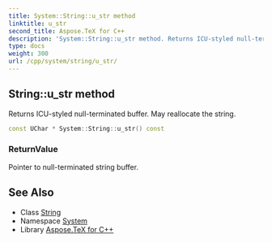 ```yaml
---
title: System::String::u_str method
linktitle: u_str
second_title: Aspose.TeX for C++
description: 'System::String::u_str method. Returns ICU-styled null-terminated buffer. May reallocate the string in C++.'
type: docs
weight: 300
url: /cpp/system/string/u_str/
---
```

## String::u_str method


Returns ICU-styled null-terminated buffer. May reallocate the string.

```cpp
const UChar * System::String::u_str() const
```


### ReturnValue

Pointer to null-terminated string buffer.

## See Also

* Class [String](../)
* Namespace [System](../../)
* Library [Aspose.TeX for C++](../../../)
